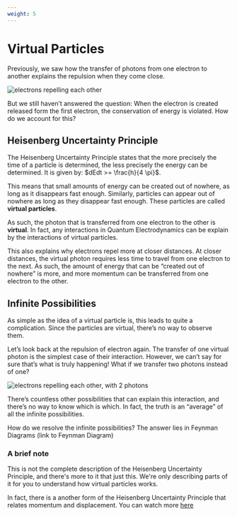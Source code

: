 ```yaml
---
weight: 5
---
```


# Virtual Particles

Previously, we saw how the transfer of photons from one electron to another explains the repulsion when they come close. 

![electrons repelling each other](images/repel_both.gif)

But we still haven’t answered the question: When the electron is created released form the first electron, the conservation of energy is violated. How do we account for this?

## Heisenberg Uncertainty Principle



The Heisenberg Uncertainty Principle states that the more precisely the time of a particle is determined, the less precisely the energy can be determined. It is given by: $dEdt >= \frac{h}{4 \pi}$.

 

This means that small amounts of energy can be created out of nowhere, as long as it disappears fast enough. Similarly, particles can appear out of nowhere as long as they disappear fast enough. These particles are called **virtual particles**.



As such, the photon that is transferred from one electron to the other is **virtual**. In fact, any interactions in Quantum Electrodynamics can be explain by the interactions of virtual particles.

This also explains why electrons repel more at closer distances. At closer distances, the virtual photon requires less time to travel from one electron to the next. As such, the amount of energy that can be “created out of nowhere” is more, and more momentum can be transferred from one electron to the other.



## Infinite Possibilities 

As simple as the idea of a virtual particle is, this leads to quite a complication. Since the particles are virtual, there’s no way to observe them.

Let’s look back at the repulsion of electron again. The transfer of one virtual photon is the simplest case of their interaction. However, we can’t say for sure that’s what is truly happening! What if we transfer two photons instead of one? 

![electrons repelling each other, with 2 photons](images/repel_double.gif)

There’s countless other possibilities that can explain this interaction, and there’s no way to know which is which. In fact, the truth is an “average” of all the infinite possibilities. 

How do we resolve the infinite possibilities? The answer lies in Feynman Diagrams (link to Feynman Diagram)





### A brief note

This is not the complete description of the Heisenberg Uncertainty Principle, and there's more to it that just this. We're only describing parts of it for you to understand how virtual particles works. 



In fact, there is a another form of the Heisenberg Uncertainty Principle that relates momentum and displacement. You can watch more [here](https://www.youtube.com/watch?v=a8FTr2qMutA)

